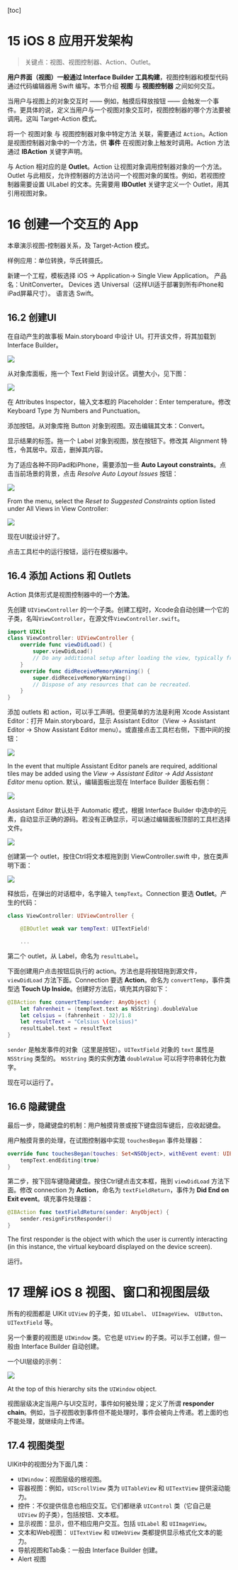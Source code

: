 [toc]

# 15 iOS 8 应用开发架构

> 关键点：视图、视图控制器、Action、Outlet。

**用户界面（视图）一般通过 Interface Builder 工具构建**，视图控制器和模型代码通过代码编辑器用 Swift 编写。本节介绍 **视图** 与 **视图控制器** 之间如何交互。

当用户与视图上的对象交互时 —— 例如，触摸后释放按钮 —— 会触发一个事件。更具体的说，定义当用户与一个视图对象交互时，视图控制器的哪个方法要被调用。这叫 Target-Action 模式。

将一个 视图对象 与 视图控制器对象中特定方法 关联，需要通过 `Action`。Action 是视图控制器对象中的一个方法，供 **事件** 在视图对象上触发时调用。Action 方法通过 **IBAction** 关键字声明。

与 Action 相对应的是 **Outlet**。Action 让视图对象调用控制器对象的一个方法。Outlet 与此相反，允许控制器的方法访问一个视图对象的属性。例如，若视图控制器需要设置 UILabel 的文本。先需要用 **IBOutlet** 关键字定义一个 Outlet，用其引用视图对象。

# 16 创建一个交互的 App

本章演示视图-控制器关系，及 Target-Action 模式。

样例应用：单位转换，华氏转摄氏。

新建一个工程，模板选择 iOS -> Application-> Single View Application。
产品名：UnitConverter。
Devices 选 Universal（这样UI适于部署到所有iPhone和iPad屏幕尺寸）。
语言选 Swift。

## 16.2 创建UI

在自动产生的故事板 Main.storyboard 中设计 UI。打开该文件，将其加载到 Interface Builder。

![](img/f16-1.png)

从对象库面板，拖一个 Text Field 到设计区。调整大小，见下图：

![](img/f16-2.png)

在 Attributes Inspector，输入文本框的 Placeholder：Enter temperature。修改 Keyboard Type 为 Numbers and Punctuation。

添加按钮。从对象库拖 Button 对象到视图。双击编辑其文本：Convert。

显示结果的标签。拖一个 Label 对象到视图，放在按钮下。修改其 Alignment 特性，令其居中。双击，删掉其内容。

为了适应各种不同iPad和iPhone，需要添加一些 **Auto Layout constraints**。点击当前场景的背景，点击 *Resolve Auto Layout Issues* 按钮：

![](img/f16-3.png)

From the menu, select the *Reset to Suggested Constraints* option listed under All Views in View Controller:

![](img/f16-4.png)

现在UI就设计好了。

点击工具栏中的运行按钮，运行在模拟器中。

## 16.4 添加 Actions 和 Outlets

Action 具体形式是视图控制器中的一个**方法**。

先创建 `UIViewController` 的一个子类。创建工程时，Xcode会自动创建一个它的子类，名叫`ViewController`，在源文件`ViewController.swift`。

```swift
import UIKit
class ViewController: UIViewController {
    override func viewDidLoad() {
        super.viewDidLoad()
        // Do any additional setup after loading the view, typically from a nib.
    }
    override func didReceiveMemoryWarning() {
        super.didReceiveMemoryWarning()
        // Dispose of any resources that can be recreated.
    }
}
```

添加 outlets 和 action，可以手工声明。但更简单的方法是利用 Xcode Assistant Editor：打开 Main.storyboard，显示 Assistant Editor（View -> Assistant Editor -> Show Assistant Editor menu）。或直接点击工具栏右侧，下图中间的按钮：

![](img/f16-6.png)

In the event that multiple Assistant Editor panels are required, additional tiles may be added using the *View -> Assistant Editor -> Add Assistant Editor* menu option. 默认，编辑面板出现在 Interface Builder 面板右侧：

![](img/f16-7.png)

Assistant Editor 默认处于 Automatic 模式，根据 Interface Builder 中选中的元素，自动显示正确的源码。若没有正确显示，可以通过编辑面板顶部的工具栏选择文件。

![](img/f16-7-2.png)

创建第一个 outlet，按住Ctrl将文本框拖到到 ViewController.swift 中，放在类声明下面：

![](img/f16-8.png)

释放后，在弹出的对话框中，名字输入 `tempText`。Connection 要选 **Outlet**。产生的代码：

```swift
class ViewController: UIViewController {

    @IBOutlet weak var tempText: UITextField!

    ...
```

第二个 outlet，从 Label，命名为 `resultLabel`。

下面创建用户点击按钮后执行的 action。方法也是将按钮拖到源文件，`viewDidLoad` 方法下面。Connection 要选 **Action**。命名为 `convertTemp`，事件类型选 **Touch Up Inside**。创建好方法后，填充其内容如下：

```swift
@IBAction func convertTemp(sender: AnyObject) {
    let fahrenheit = (tempText.text as NSString).doubleValue
    let celsius = (fahrenheit - 32)/1.8
    let resultText = "Celsius \(celsius)"
    resultLabel.text = resultText
}
```

`sender` 是触发事件的对象（这里是按钮）。`UITextField` 对象的 `text` 属性是 `NSString` 类型的。 `NSString` 类的实例**方法** `doubleValue` 可以将字符串转化为数字。

现在可以运行了。

## 16.6 隐藏键盘

最后一步，隐藏键盘的机制：用户触摸背景或按下键盘回车键后，应收起键盘。

用户触摸背景的处理，在试图控制器中实现 `touchesBegan` 事件处理器：

```swift
override func touchesBegan(touches: Set<NSObject>, withEvent event: UIEvent) {
    tempText.endEditing(true)
}
```

第二步，按下回车键隐藏键盘。按住Ctrl键点击文本框，拖到 `viewDidLoad` 方法下面。修改 connection 为 **Action**，命名为 `textFieldReturn`，事件为 **Did End on Exit event**。填充事件处理器：

```swift
@IBAction func textFieldReturn(sender: AnyObject) {
	sender.resignFirstResponder()
}
```

The first responder is the object with which the user is currently interacting (in this instance, the virtual keyboard displayed on the device screen).

运行。

# 17 理解 iOS 8 视图、窗口和视图层级

所有的视图都是 UIKit `UIView` 的子类，如 `UILabel`、 `UIImageView`、 `UIButton`、 `UITextField` 等。

另一个重要的视图是 `UIWindow` 类。它也是 `UIView` 的子类。可以手工创建，但一般由 Interface Builder 自动创建。

一个UI层级的示例：

![](img/f17-2.png)

At the top of this hierarchy sits the `UIWindow` object.

视图层级决定当用户与UI交互时，事件如何被处理；定义了所谓 **responder chain**。例如，当子视图收到事件但不能处理时，事件会被向上传递。若上面的也不能处理，就继续向上传递。

## 17.4 视图类型

UIKit中的视图分为下面几类：

- `UIWindow`：视图层级的根视图。
- 容器视图：例如，`UIScrollView` 类为 `UITableView` 和 `UITextView` 提供滚动能力。
- 控件：不仅提供信息也相应交互。它们都继承 `UIControl` 类（它自己是 `UIView` 的子类），包括按钮、文本框。
- 显示视图：显示，但不相应用户交互。包括 `UILabel` 和 `UIImageView`。
- 文本和Web视图： `UITextView` 和 `UIWebView` 类都提供显示格式化文本的能力。
- 导航视图和Tab条：一般由 Interface Builder 创建。
- Alert 视图
















